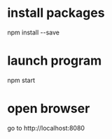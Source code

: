 # install packages

npm install --save

# launch program

npm start

# open browser

go to http://localhost:8080
